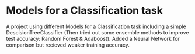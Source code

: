 # Models for a Classification task
A project using different Models for a Classification task including a simple DescisionTreeClassifier (Then tried out some ensemble methods to improve test accuracy: Random Forest & Adaboost). Added a Neural Network for comparison but recieved weaker training accuracy. 

